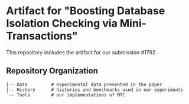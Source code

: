 # Artifact for "Boosting Database Isolation Checking via Mini-Transactions"

This repository includes the artifact for our submission #1792.

## Repository Organization

```text
|-- Data         # experimental data presented in the paper
|-- History      # histories and benchmarks used in our experiments
`-- Tools        # our implementations of MTC
```